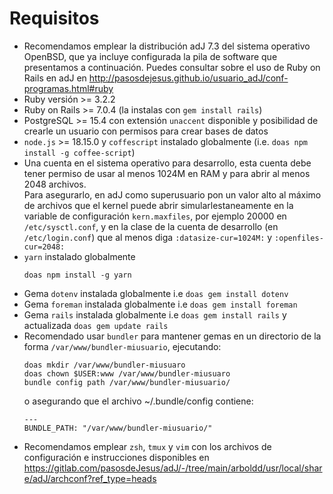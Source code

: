 # Requisitos

* Recomendamos emplear la distribución adJ 7.3 del sistema operativo OpenBSD,
  que ya incluye configurada la pila de software que presentamos a 
  continuación.
  Puedes consultar sobre el uso de Ruby on Rails en adJ en
  <http://pasosdejesus.github.io/usuario_adJ/conf-programas.html#ruby>
* Ruby versión >= 3.2.2
* Ruby on Rails >= 7.0.4 (la instalas con `gem install rails`)
* PostgreSQL >= 15.4 con extensión `unaccent` disponible y posibilidad
  de crearle un usuario con permisos para crear bases de datos
* `node.js` >= 18.15.0 y `coffescript` instalado globalmente 
  (i.e.  `doas npm install -g coffee-script`)
* Una cuenta en el sistema operativo para desarrollo, esta cuenta 
  debe tener permiso de usar al menos 1024M en RAM y para abrir al menos 
  2048 archivos.  
  Para asegurarlo, en adJ como superusuario pon un valor alto al 
  máximo de archivos que el kernel puede abrir
  simularlestaneamente en la variable de configuración `kern.maxfiles`, por
  ejemplo 20000 en `/etc/sysctl.conf`, y en la clase de la cuenta de desarrollo
  (en `/etc/login.conf`) que al menos diga
  `:datasize-cur=1024M:` y  `:openfiles-cur=2048:`
* `yarn` instalado globalmente
  ```
  doas npm install -g yarn
  ```
* Gema `dotenv` instalada globalmente i.e `doas gem install dotenv`
* Gema `foreman` instalada globalmente i.e `doas gem install foreman`
* Gema `rails` instalada globalmente i.e `doas gem install rails` y actualizada `doas gem update rails`
* Recomendado usar `bundler` para mantener gemas en un
  directorio de la forma `/var/www/bundler-miusuario`, ejecutando:
  ```
  doas mkdir /var/www/bundler-miusuaro
  doas chown $USER:www /var/www/bundler-miusuaro
  bundle config path /var/www/bundler-miusuario/
  ```
  o asegurando que el archivo ~/.bundle/config contiene:
  ```
  ---
  BUNDLE_PATH: "/var/www/bundler-miusuario/"
  ```
* Recomendamos emplear `zsh`, `tmux` y `vim` con los archivos de configuración
  e instrucciones disponibles en
  <https://gitlab.com/pasosdeJesus/adJ/-/tree/main/arboldd/usr/local/share/adJ/archconf?ref_type=heads>



